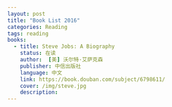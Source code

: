 ```yaml
---
layout: post
title: "Book List 2016"
categories: Reading
tags: reading
books:
  - title: Steve Jobs: A Biography
    status: 在读
    author:  [美] 沃尔特·艾萨克森 
    publisher: 中信出版社
    language: 中文
    link: https://book.douban.com/subject/6798611/
    cover: /img/steve.jpg
    description: 
---
```

